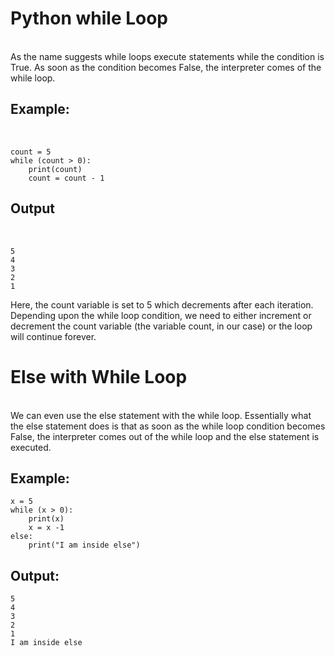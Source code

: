 # Python while Loop

<br>
As the name suggests while loops execute statements while the condition is True. As soon as the condition becomes False, the interpreter comes of the while loop.

## Example:
<br>

```
count = 5 
while (count > 0):
    print(count)
    count = count - 1
```

## Output
<br>

```
5
4
3
2
1
```
Here, the count variable is set to 5 which decrements after each iteration. Depending upon the while loop condition, we need to either increment or decrement the count variable (the variable count, in our case) or the loop will continue forever.

# Else with While Loop 
<br>
We can even use the else statement with the while loop. Essentially what the else statement does is that as soon as the while loop condition becomes False, the interpreter comes out of the while loop and the else statement is executed.

## Example:

```
x = 5
while (x > 0):
    print(x)
    x = x -1
else:
    print("I am inside else")
```

## Output:

```
5
4
3
2
1
I am inside else
```
